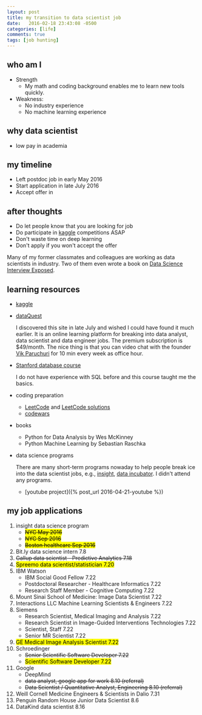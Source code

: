 ```yaml
---
layout: post
title: my transition to data scientist job 
date:   2016-02-18 23:43:08 -0500
categories: [life]
comments: true
tags: [job hunting]
---
```


## who am I 

* Strength
    * My math and coding background enables me to learn new tools quickly.
* Weakness:
    * No industry experience
    * No machine learning experience

## why data scientist

* low pay in academia

## my timeline 

* Left postdoc job in early May 2016
* Start application in late July 2016
* Accept offer  in 

## after thoughts

* Do let people know that you are looking for job
* Do participate in [kaggle][1] competitions ASAP
* Don't waste time on deep learning 
* Don't apply if you won't accept the offer 

Many of my former classmates and colleagues are working as data scientists in industry. Two of them even wrote a book on [Data Science Interview Exposed](https://www.amazon.com/Science-Interviews-Exposed-Yanping-Huang/dp/1511977485).

## learning resources

* [kaggle][1]

* [dataQuest](https://www.dataquest.io)
    
    I discovered this site in late July and wished I could have found it much earlier. 
    It is an online learning platform for breaking into data analyst, data scientist and data engineer jobs. The premium subscription is $49/month. 
    The nice thing is that you can video chat with the founder [Vik Paruchuri](http://www.vikparuchuri.com) for 10 min every week as office hour.
* [Stanford database course](https://lagunita.stanford.edu/courses/DB/2014/SelfPaced/about)

    I do not have experience with SQL before and this course taught me the basics.
* coding preparation
    * [LeetCode](https://leetcode.com) and [LeetCode solutions](https://lefttree.gitbooks.io/leetcode-categories/content/index.html)
    * [codewars](http://codewars.com) 

* books
    * Python for Data Analysis by Wes McKinney
    * Python Machine Learning by Sebastian Raschka
* data science programs

    There are many short-term programs nowaday to help people break ice into the data scientist jobs, 
    e.g., [insight](http://insightdatascience.com), [data incubator](https://www.thedataincubator.com/). I didn't attend any programs. 

    * [youtube project]({% post_url 2016-04-21-youtube %})

## my job applications 

1. insight data science program
    * ~~<mark>NYC May 2016</mark>~~ 
    * ~~<mark>NYC Sep 2016</mark>~~
    * ~~<mark>Boston healthcare Sep 2016</mark>~~
2. Bit.ly data science intern  7.8
5. ~~Gallup data scientist - Predictive Analytics 7.18~~
6. <mark>Spreemo data scientist/statistician 7.20</mark>
7. IBM Watson
    * IBM Social Good Fellow 7.22
    * Postdoctoral Researcher - Healthcare Informatics 7.22
    * Research Staff Member - Cognitive Computing 7.22
11. Mount Sinai School of Medicine: Image Data Scientist 7.22
12. Interactions LLC Machine Learning Scientists & Engineers 7.22
10. Siemens 
    * Research Scientist, Medical Imaging and Analysis 7.22
    * Research Scientist in Image-Guided Interventions Technologies 7.22
    * Scientist, Staff 7.22
    * Senior MR Scientist 7.22
18. <mark>GE Medical Image Analysis Scientist 7.22</mark>
13. Schroedinger 
    * ~~Senior Scientific Software Developer 7.22~~
    * <mark>Scientific Software Developer 7.22</mark>
1. Google 
    * DeepMind
    * ~~data analyst, google app for work 8.10 (referral)~~
    * ~~Data Scientist / Quantitative Analyst, Engineering 8.10 (referral)~~
1. Weill Cornell Medicine Engineers & Scientists in Dalio 7.31
2. Penguin Random House Junior Data Scientist 8.6
1. DataKind data scientist 8.16


[1]: http://www.kaggle.com



